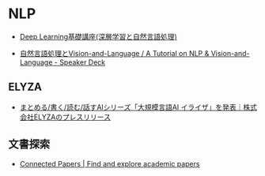 # NLP

- [Deep Learning基礎講座(深層学習と自然言語処理)](https://speakerdeck.com/verypluming/dong-jing-da-xue-shen-ceng-xue-xi-deep-learningji-chu-jiang-zuo-2022-shen-ceng-xue-xi-tozi-ran-yan-yu-chu-li)

- [自然言語処理とVision-and-Language / A Tutorial on NLP & Vision-and-Language - Speaker Deck](https://speakerdeck.com/kyoun/a-tutorial-on-nlp-and-vision-and-language)

## ELYZA

- [まとめる/書く/読む/話すAIシリーズ「大規模言語AI イライザ」を発表｜株式会社ELYZAのプレスリリース](https://prtimes.jp/main/html/rd/p/000000021.000047565.html)

## 文書探索

- [Connected Papers | Find and explore academic papers](https://www.connectedpapers.com/)